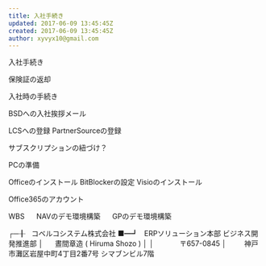 ```yaml
---
title: 入社手続き
updated: 2017-06-09 13:45:45Z
created: 2017-06-09 13:45:45Z
author: xyvyx10@gmail.com
---
```


入社手続き

保険証の返却

入社時の手続き

BSDへの入社挨拶メール

LCSへの登録
PartnerSourceの登録

サブスクリプションの紐づけ？

PCの準備

Officeのインストール
BitBlockerの設定
Visioのインストール

Office365のアカウント

WBS
     NAVのデモ環境構築
     GPのデモ環境構築

┌─╂   コベルコシステム株式会社
■━┛   ERPソリューション本部 ビジネス開発推進部
│      晝間章造 ( Hiruma Shozo )
│
│             〒657-0845
│         神戸市灘区岩屋中町4丁目2番7号 シマブンビル7階